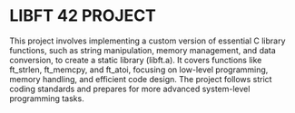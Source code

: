 <h1>LIBFT 42 PROJECT</h1>
This project involves implementing a custom version of essential C library functions, such as string manipulation, memory management, and data conversion, to create a static library (libft.a). It covers functions like ft_strlen, ft_memcpy, and ft_atoi, focusing on low-level programming, memory handling, and efficient code design. The project follows strict coding standards and prepares for more advanced system-level programming tasks.
